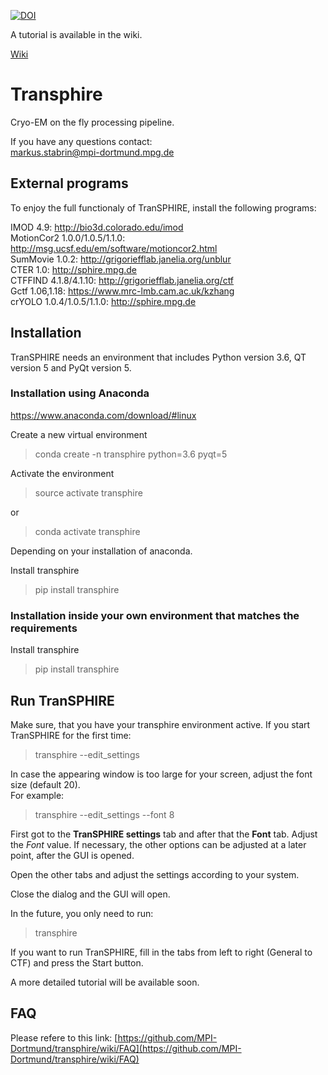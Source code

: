 [![DOI](https://zenodo.org/badge/DOI/10.5281/zenodo.2546030.svg)](https://doi.org/10.5281/zenodo.2546030)


A tutorial is available in the wiki.

[Wiki](https://github.com/MPI-Dortmund/transphire/wiki)


# Transphire

Cryo-EM on the fly processing pipeline.

If you have any questions contact:  
markus.stabrin@mpi-dortmund.mpg.de

## External programs

To enjoy the full functionaly of TranSPHIRE, install the following programs:

IMOD 4.9: http://bio3d.colorado.edu/imod  
MotionCor2 1.0.0/1.0.5/1.1.0: http://msg.ucsf.edu/em/software/motioncor2.html  
SumMovie 1.0.2: http://grigoriefflab.janelia.org/unblur  
CTER 1.0: http://sphire.mpg.de  
CTFFIND 4.1.8/4.1.10: http://grigoriefflab.janelia.org/ctf  
Gctf 1.06,1.18: https://www.mrc-lmb.cam.ac.uk/kzhang  
crYOLO 1.0.4/1.0.5/1.1.0: http://sphire.mpg.de  

## Installation

TranSPHIRE needs an environment that includes Python version 3.6, QT version 5 and PyQt version 5.

### Installation using Anaconda

https://www.anaconda.com/download/#linux

Create a new virtual environment

> conda create -n transphire python=3.6 pyqt=5

Activate the environment

> source activate transphire

or

> conda activate transphire

Depending on your installation of anaconda.

Install transphire

> pip install transphire


### Installation inside your own environment that matches the requirements

Install transphire

> pip install transphire


## Run TranSPHIRE

Make sure, that you have your transphire environment active.
If you start TranSPHIRE for the first time:

> transphire --edit\_settings

In case the appearing window is too large for your screen, adjust the font size (default 20).  
For example:

> transphire --edit\_settings --font 8

First got to the **TranSPHIRE settings** tab and after that the **Font** tab.
Adjust the *Font* value.
If necessary, the other options can be adjusted at a later point, after the GUI is opened.

Open the other tabs and adjust the settings according to your system.

Close the dialog and the GUI will open.

In the future, you only need to run:

> transphire

If you want to run TranSPHIRE, fill in the tabs from left to right (General to CTF) and press the Start button.

A more detailed tutorial will be available soon.

## FAQ

Please refere to this link: [https://github.com/MPI-Dortmund/transphire/wiki/FAQ](https://github.com/MPI-Dortmund/transphire/wiki/FAQ)

